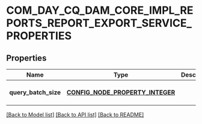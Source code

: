 # COM_DAY_CQ_DAM_CORE_IMPL_REPORTS_REPORT_EXPORT_SERVICE_PROPERTIES

## Properties
Name | Type | Description | Notes
------------ | ------------- | ------------- | -------------
**query_batch_size** | [**CONFIG_NODE_PROPERTY_INTEGER**](configNodePropertyInteger.md) |  | [optional] [default to null]

[[Back to Model list]](../README.md#documentation-for-models) [[Back to API list]](../README.md#documentation-for-api-endpoints) [[Back to README]](../README.md)


